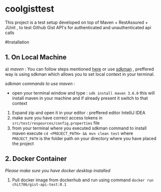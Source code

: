 # coolgisttest

This project is a test setup developed on top of Maven + RestAssured + JUnit , to test Github Gist API's for authenticated and unauthenticated api calls

#Installation 

## 1. On Local Machine

a) _maven_ : You can follow steps mentioned [here](https://maven.apache.org/install.html) or use [sdkman](https://sdkman.io/install) , preffered way is using sdkman which allows you to set local context in your terminal.

_sdkman commands to use maven_ : 

- open your terminal window and type : `sdk install maven 3.6.0`
this will install maven in your machine and if already present it switch to that context

1. Expand zip and open it in your editor : preffered editor IntelliJ IDEA
1. make sure you have correct access tokens in `src/test/respources/config.properties` file
1. from your terminal where you executed sdkman command to install maven execute `cd <PROJECT_PATH> && mvn clean test` where `PROJECT_PATH` is the folder path on your directory where you have placed the project 

## 2. Docker Container 

*Please make sure you have docker desktop installed*

1. Pull docker image from dockerhub and run using command `docker run chit786/gist-api-test:0.1`
  